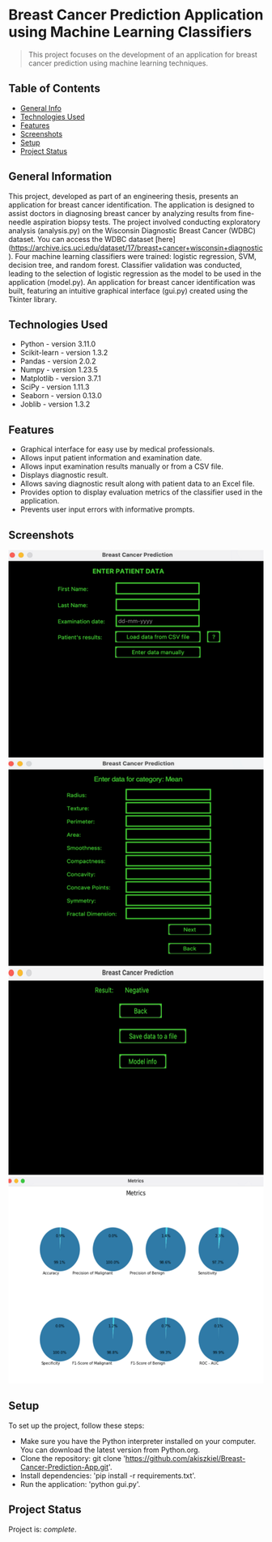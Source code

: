 # Breast Cancer Prediction Application using Machine Learning Classifiers
> This project focuses on the development of an application for breast cancer prediction using machine learning techniques.

## Table of Contents
* [General Info](#general-information)
* [Technologies Used](#technologies-used)
* [Features](#features)
* [Screenshots](#screenshots)
* [Setup](#setup)
* [Project Status](#project-status)
<!-- * [License](#license) -->


## General Information
This project, developed as part of an engineering thesis, presents an application for breast cancer identification. The application is designed to assist doctors in diagnosing breast cancer by analyzing results from fine-needle aspiration biopsy tests. 
The project involved conducting exploratory analysis (analysis.py) on the Wisconsin Diagnostic Breast Cancer (WDBC) dataset. You can access the WDBC dataset [here] (https://archive.ics.uci.edu/dataset/17/breast+cancer+wisconsin+diagnostic). Four machine learning classifiers were trained: logistic regression, SVM, decision tree, and random forest. Classifier validation was conducted, leading to the selection of logistic regression as the model to be used in the application (model.py). An application for breast cancer identification was built, featuring an intuitive graphical interface (gui.py) created using the Tkinter library.



## Technologies Used
- Python - version 3.11.0
- Scikit-learn - version 1.3.2
- Pandas - version 2.0.2
- Numpy - version 1.23.5
- Matplotlib - version 3.7.1
- SciPy - version 1.11.3
- Seaborn - version 0.13.0
- Joblib - version 1.3.2


## Features
- Graphical interface for easy use by medical professionals.
- Allows input patient information and examination date.
- Allows input examination results manually or from a CSV file.
- Displays diagnostic result.
- Allows saving diagnostic result along with patient data to an Excel file.
- Provides option to display evaluation metrics of the classifier used in the application.
- Prevents user input errors with informative prompts.

## Screenshots
![Example screenshot](./images/main_screen.png)
![Example screenshot](./images/data_entry_page.png)
![Example screenshot](./images/result_page.png)
![Example screenshot](./images/metrics.png)
<!-- If you have screenshots you'd like to share, include them here. -->


## Setup
To set up the project, follow these steps:

- Make sure you have the Python interpreter installed on your computer. You can download the latest version from Python.org. 
- Clone the repository: git clone 'https://github.com/akiszkiel/Breast-Cancer-Prediction-App.git'.
- Install dependencies: 'pip install -r requirements.txt'.
- Run the application: 'python gui.py'.


## Project Status
Project is: _complete_.


<!-- Optional -->
<!-- ## License -->
<!-- This project is open source and available under the [... License](). -->

<!-- You don't have to include all sections - just the one's relevant to your project -->